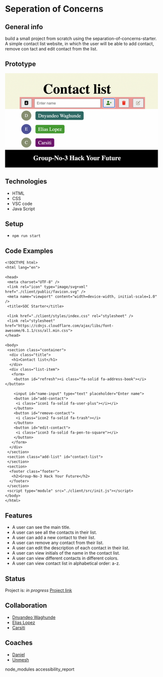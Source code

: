 # Seperation of Concerns

## General info

build a small project from scratch using the separation-of-concerns-starter. A simple
 contact list website, in which the user will be able to add contact, remove con
 tact and edit contact from the list.

## Prototype

![Example screenshot](../images/prototype.png)

## Technologies

- HTML
- CSS
- VSC code
- Java Script

## Setup

- `npm run start`

## Code Examples

```
<!DOCTYPE html>
<html lang="en">

<head>
 <meta charset="UTF-8" />
 <link rel="icon" type="image/svg+xml" href="./client/public/favicon.svg" />
 <meta name="viewport" content="width=device-width, initial-scale=1.0" />
 <title>SOC Starter</title>

 <link href="./client/styles/index.css" rel="stylesheet" />
 <link rel="stylesheet" href="https://cdnjs.cloudflare.com/ajax/libs/font-awesome/6.1.1/css/all.min.css">
</head>

<body>
 <section class="container">
  <div class="title">
   <h1>Contact list</h1>
  </div>
  <div class="list-item">
   <form>
    <button id="refresh"><i class="fa-solid fa-address-book"></i></button>

    <input id="name-input" type="text" placeholder="Enter name">
    <button id="add-contact">
     <i class="icon1 fa-solid fa-user-plus"></i></i>
    </button>
    <button id="remove-contact">
     <i class="icon2 fa-solid fa-trash"></i>
    </button>
    <button id="edit-contact">
     <i class="icon3 fa-solid fa-pen-to-square"></i>
    </button>
   </form>
  </div>
 </section>
 <section class="add-list" id="contact-list">
 </section>
 <section>
  <footer class="footer">
   <h2>Group-No-3 Hack Your Future</h2>
  </footer>
 </section>
 <script type="module" src="./client/src/init.js"></script>
</body>
</html>
```

## Features

- A user can see the main title.
- A user can see all the contacts in their list.
- A user can add a new contact to their list.
- A user can remove any contact from their list.
- A user can edit the description of each contact in their list.
- A user can view initials of the name in the contact list.
- A user can view different contacts in different colors.
- A user can view contact list in alphabetical order: a-z.

## Status

Project is: _in progress_
[Project link](https://lab-brussels-1.github.io/Group-3-separation-of-concerns-starter/)

## Collaboration

- [Dnyandeo Waghunde](https://github.com/Dnyandeo33)
- [Elias Lopez](https://github.com/EliasMlopez99)
- [Carsiti](https://github.com/Carsiti)

## Coaches

- [Daniel](https://github.com/danielhalasz)
- [Unmesh](https://github.com/unmeshvrije)

node_modules
accessibility_report
